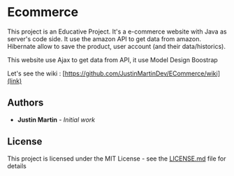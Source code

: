# Ecommerce

This project is an Educative Project. It's a e-commerce website with Java as server's code side. It use the amazon API to get data from amazon.
Hibernate allow to save the product, user account (and their data/historics).

This website use Ajax to get data from API, it use Model Design Boostrap

Let's see the wiki : [https://github.com/JustinMartinDev/ECommerce/wiki](link)
## Authors

* **Justin Martin** - *Initial work*

## License

This project is licensed under the MIT License - see the [LICENSE.md](LICENSE.md) file for details
